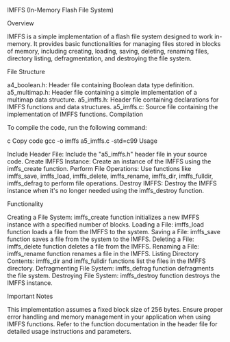 IMFFS (In-Memory Flash File System)

Overview

IMFFS is a simple implementation of a flash file system designed to work in-memory. It provides basic functionalities for managing files stored in blocks of memory, including creating, loading, saving, deleting, renaming files, directory listing, defragmentation, and destroying the file system.

File Structure

a4_boolean.h: Header file containing Boolean data type definition.
a5_multimap.h: Header file containing a simple implementation of a multimap data structure.
a5_imffs.h: Header file containing declarations for IMFFS functions and data structures.
a5_imffs.c: Source file containing the implementation of IMFFS functions.
Compilation

To compile the code, run the following command:

c
Copy code
gcc -o imffs a5_imffs.c -std=c99
Usage

Include Header File: Include the "a5_imffs.h" header file in your source code.
Create IMFFS Instance: Create an instance of the IMFFS using the imffs_create function.
Perform File Operations: Use functions like imffs_save, imffs_load, imffs_delete, imffs_rename, imffs_dir, imffs_fulldir, imffs_defrag to perform file operations.
Destroy IMFFS: Destroy the IMFFS instance when it's no longer needed using the imffs_destroy function.


Functionality

Creating a File System: imffs_create function initializes a new IMFFS instance with a specified number of blocks.
Loading a File: imffs_load function loads a file from the IMFFS to the system.
Saving a File: imffs_save function saves a file from the system to the IMFFS.
Deleting a File: imffs_delete function deletes a file from the IMFFS.
Renaming a File: imffs_rename function renames a file in the IMFFS.
Listing Directory Contents: imffs_dir and imffs_fulldir functions list the files in the IMFFS directory.
Defragmenting File System: imffs_defrag function defragments the file system.
Destroying File System: imffs_destroy function destroys the IMFFS instance.



Important Notes

This implementation assumes a fixed block size of 256 bytes.
Ensure proper error handling and memory management in your application when using IMFFS functions.
Refer to the function documentation in the header file for detailed usage instructions and parameters.
